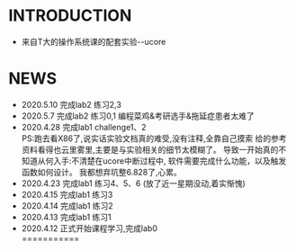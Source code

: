 INTRODUCTION
============
- 来自T大的操作系统课的配套实验--ucore

NEWS
===========
- 2020.5.10 完成lab2 练习2,3
- 2020.5.7  完成lab2 练习0,1 编程菜鸡&考研选手&拖延症患者太难了
- 2020.4.28 完成lab1 challenge1、2  
    PS:跑去看X86了,说实话实验文档真的难受,没有注释,全靠自己摸索
     给的参考资料看得也云里雾里,主要是与实验相关的细节太模糊了。
     导致一开始真的不知道从何入手:不清楚在ucore中断过程中,
     软件需要完成什么功能，以及触发函数如何设计。
     我都想弃坑整6.828了,心累。
- 2020.4.23 完成lab1 练习4、5、6 (放了近一星期没动,着实惭愧)
- 2020.4.15 完成lab1 练习3 
- 2020.4.14 完成lab1 练习2
- 2020.4.13 完成lab1 练习1 
- 2020.4.12 正式开始课程学习,完成lab0  
===========

